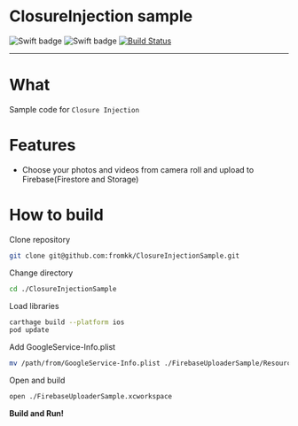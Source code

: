 # ClosureInjection sample

![Swift badge](https://img.shields.io/badge/Swift-4.2-F16D39.svg?style=flat) ![Swift badge](https://img.shields.io/badge/iOS-11-F16D39.svg?style=flat) [![Build Status](https://app.bitrise.io/app/d38251109598b007/status.svg?token=bnMZAhHtoms2PJEQFGPQ2w&branch=master)](https://app.bitrise.io/app/d38251109598b007)

---

# What

Sample code for `Closure Injection`

# Features

- Choose your photos and videos from camera roll and upload to Firebase(Firestore and Storage)

# How to build

Clone repository

```sh
git clone git@github.com:fromkk/ClosureInjectionSample.git
```


Change directory

```sh
cd ./ClosureInjectionSample
```

Load libraries

```bash
carthage build --platform ios
pod update
```

Add GoogleService-Info.plist

```bash
mv /path/from/GoogleService-Info.plist ./FirebaseUploaderSample/Resources/
```

Open and build

```bash
open ./FirebaseUploaderSample.xcworkspace
```

**Build and Run!**
